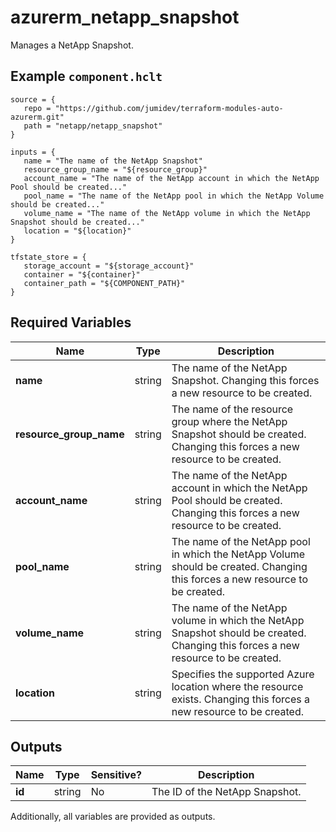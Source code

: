 # azurerm_netapp_snapshot

Manages a NetApp Snapshot.

## Example `component.hclt`

```hcl
source = {
   repo = "https://github.com/jumidev/terraform-modules-auto-azurerm.git"   
   path = "netapp/netapp_snapshot"   
}

inputs = {
   name = "The name of the NetApp Snapshot"   
   resource_group_name = "${resource_group}"   
   account_name = "The name of the NetApp account in which the NetApp Pool should be created..."   
   pool_name = "The name of the NetApp pool in which the NetApp Volume should be created..."   
   volume_name = "The name of the NetApp volume in which the NetApp Snapshot should be created..."   
   location = "${location}"   
}

tfstate_store = {
   storage_account = "${storage_account}"   
   container = "${container}"   
   container_path = "${COMPONENT_PATH}"   
}

```

## Required Variables

| Name | Type |  Description |
| ---- | --------- |  ----------- |
| **name** | string |  The name of the NetApp Snapshot. Changing this forces a new resource to be created. | 
| **resource_group_name** | string |  The name of the resource group where the NetApp Snapshot should be created. Changing this forces a new resource to be created. | 
| **account_name** | string |  The name of the NetApp account in which the NetApp Pool should be created. Changing this forces a new resource to be created. | 
| **pool_name** | string |  The name of the NetApp pool in which the NetApp Volume should be created. Changing this forces a new resource to be created. | 
| **volume_name** | string |  The name of the NetApp volume in which the NetApp Snapshot should be created. Changing this forces a new resource to be created. | 
| **location** | string |  Specifies the supported Azure location where the resource exists. Changing this forces a new resource to be created. | 



## Outputs

| Name | Type | Sensitive? | Description |
| ---- | ---- | --------- | --------- |
| **id** | string | No  | The ID of the NetApp Snapshot. | 

Additionally, all variables are provided as outputs.
